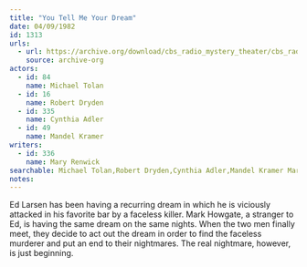 ```yaml
---
title: "You Tell Me Your Dream"
date: 04/09/1982
id: 1313
urls: 
  - url: https://archive.org/download/cbs_radio_mystery_theater/cbs_radio_mystery_theater-1301-1350.zip/cbs_radio_mystery_theater-1301-1350%2Fcbsrmt_1313_you_tell_me_your_dream.mp3
    source: archive-org
actors:  
  - id: 84
    name: Michael Tolan  
  - id: 16
    name: Robert Dryden  
  - id: 335
    name: Cynthia Adler  
  - id: 49
    name: Mandel Kramer
writers:  
  - id: 336
    name: Mary Renwick
searchable: Michael Tolan,Robert Dryden,Cynthia Adler,Mandel Kramer Mary Renwick
notes:  
---
```

Ed Larsen has been having a recurring dream in which he is viciously attacked in his favorite bar by a faceless killer. Mark Howgate, a stranger to Ed, is having the same dream on the same nights. When the two men finally meet, they decide to act out the dream in order to find the faceless murderer and put an end to their nightmares. The real nightmare, however, is just beginning.